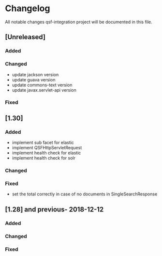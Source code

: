 # Changelog
All notable changes qsf-integration project will be documented in this file.


## [Unreleased]
### Added

### Changed
- update jackson version
- update guava version
- update commons-text version
- update javax.servlet-api version

### Fixed


## [1.30]
### Added
- implement sub facet for elastic
- implement QSFHttpServletRequest
- implement health check for elastic
- implement health check for solr

### Changed

### Fixed
- set the total correctly in case of no documents in SingleSearchResponse


## [1.28] and previous- 2018-12-12
### Added

### Changed

### Fixed
